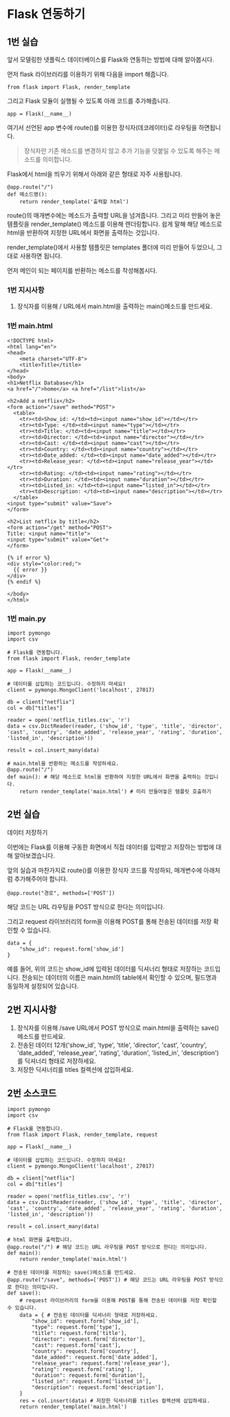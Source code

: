 # Flask 연동하기

## 1번 실습

앞서 모델링한 넷플릭스 데이터베이스를 Flask와 연동하는 방법에 대해 알아봅시다.

먼저 flask 라이브러리를 이용하기 위해 다음을 import 해줍니다.
```
from flask import Flask, render_template
```

그리고 Flask 모듈이 실행될 수 있도록 아래 코드를 추가해줍니다.
```
app = Flask(__name__)
```

여기서 선언된 app 변수에 route()를 이용한 장식자(데코레이터)로 라우팅을 하면됩니다. 
> 장식자란 기존 메소드를 변경하지 않고 추가 기능을 덧붙일 수 있도록 해주는 메소드를 의미합니다.

Flask에서 html을 띄우기 위해서 아래와 같은 형태로 자주 사용됩니다.
```
@app.route("/")
def 메소드명():
    return render_template('출력할 html')
```

route()의 매개변수에는 메소드가 출력할 URL을 넘겨줍니다. 그리고 미리 만들어 놓은 템플릿을 render_template() 메소드를 이용해 렌더링합니다. 쉽게 말해 해당 메소드로 html을 반환하여 지정한 URL에서 화면을 출력하는 것입니다.

render_template()에서 사용할 템플릿은 templates 폴더에 미리 만들어 두었으니, 그대로 사용하면 됩니다.

먼저 메인이 되는 페이지를 반환하는 메소드를 작성해봅시다.

### 1번 지시사항

1. 장식자를 이용해 / URL에서 main.html을 출력하는 main()메소드를 만드세요.

### 1번 main.html

```
<!DOCTYPE html>
<html lang="en">
<head>
    <meta charset="UTF-8">
    <title>Title</title>
</head>
<body>
<h1>Netflix Database</h1>
<a href="/">home</a> <a href="/list">list</a>

<h2>Add a netflix</h2>
<form action="/save" method="POST">
  <table>
    <tr><td>Show_id: </td><td><input name="show_id"></td></tr>
    <tr><td>Type: </td><td><input name="type"></td></tr>
    <tr><td>Title: </td><td><input name="title"></td></tr>
    <tr><td>Director: </td><td><input name="director"></td></tr>
    <tr><td>Cast: </td><td><input name="cast"></td></tr>
    <tr><td>Country: </td><td><input name="country"></td></tr>
    <tr><td>Date_added: </td><td><input name="date_added"></td></tr>
    <tr><td>Release_year: </td><td><input name="release_year"></td></tr>
    <tr><td>Rating: </td><td><input name="rating"></td></tr>
    <tr><td>Duration: </td><td><input name="duration"></td></tr>
    <tr><td>Listed_in: </td><td><input name="listed_in"></td></tr>
    <tr><td>Description: </td><td><input name="description"></td></tr>
  </table>
<input type="submit" value="Save">
</form>

<h2>List netflix by title</h2>
<form action="/get" method="POST">
Title: <input name="title">
<input type="submit" value="Get">
</form>

{% if error %}
<div style="color:red;">
  {{ error }}
</div>
{% endif %}

</body>
</html>
```

### 1번 main.py

```
import pymongo
import csv

# Flask를 연동합니다.
from flask import Flask, render_template

app = Flask(__name__)

# 데이터를 삽입하는 코드입니다. 수정하지 마세요!
client = pymongo.MongoClient('localhost', 27017)

db = client["netflix"]
col = db["titles"]

reader = open('netflix_titles.csv', 'r')
data = csv.DictReader(reader, ('show_id', 'type', 'title', 'director', 'cast', 'country', 'date_added', 'release_year', 'rating', 'duration', 'listed_in', 'description')) 

result = col.insert_many(data)

# main.html을 반환하는 메소드를 작성하세요.
@app.route("/")
def main(): # 해당 메소드로 html을 반환하여 지정한 URL에서 화면을 출력하는 것입니다.
    return render_template('main.html') # 미리 만들어놓은 템플릿 호출하기
```

## 2번 실습

데이터 저장하기

이번에는 Flask를 이용해 구동한 화면에서 직접 데이터를 입력받고 저장하는 방법에 대해 알아보겠습니다.

앞의 실습과 마찬가지로 route()를 이용한 장식자 코드를 작성하되, 매개변수에 아래처럼 추가해주어야 합니다.
```
@app.route("경로", methods=['POST'])
```
해당 코드는 URL 라우팅을 POST 방식으로 한다는 의미입니다.

그리고 request 라이브러리의 form을 이용해 POST를 통해 전송된 데이터를 저장 확인할 수 있습니다.
```
data = {
    "show_id": request.form['show_id']
}
```
예를 들어, 위의 코드는 show_id에 입력된 데이터를 딕셔너리 형태로 저장하는 코드입니다. 전송되는 데이터의 이름은 main.html의 table에서 확인할 수 있으며, 필드명과 동일하게 설정되어 있습니다.

## 2번 지시사항

1. 장식자를 이용해 /save URL에서 POST 방식으로 main.html을 출력하는 save()메소드를 만드세요.
2. 전송된 데이터 12개('show_id', 'type', 'title', 'director', 'cast', 'country', 'date_added', 'release_year', 'rating', 'duration', 'listed_in', 'description')를 딕셔너리 형태로 저장하세요.
3. 저장한 딕셔너리를 titles 컬렉션에 삽입하세요.

## 2번 소스코드

```
import pymongo
import csv

# Flask를 연동합니다.
from flask import Flask, render_template, request

app = Flask(__name__)

# 데이터를 삽입하는 코드입니다. 수정하지 마세요!
client = pymongo.MongoClient('localhost', 27017)

db = client["netflix"]
col = db["titles"]

reader = open('netflix_titles.csv', 'r')
data = csv.DictReader(reader, ('show_id', 'type', 'title', 'director', 'cast', 'country', 'date_added', 'release_year', 'rating', 'duration', 'listed_in', 'description')) 

result = col.insert_many(data)

# html 화면을 출력합니다.
@app.route("/") # 해당 코드는 URL 라우팅을 POST 방식으로 한다는 의미입니다.
def main():
    return render_template('main.html')

# 전송된 데이터를 저장하는 save()메소드를 만드세요.
@app.route("/save", methods=['POST']) # 해당 코드는 URL 라우팅을 POST 방식으로 한다는 의미입니다.
def save():
    # request 라이브러리의 form을 이용해 POST를 통해 전송된 데이터를 저장 확인할 수 있습니다.
    data = { # 전송된 데이터를 딕셔너리 형태로 저장하세요.
        "show_id": request.form['show_id'],
        "type": request.form['type'],
        "title": request.form['title'],
        "director": request.form['director'],
        "cast": request.form['cast'],
        "country": request.form['country'],
        "date_added": request.form['date_added'],
        "release_year": request.form['release_year'],
        "rating": request.form['rating'],
        "duration": request.form['duration'],
        "listed_in": request.form['listed_in'],
        "description": request.form['description'],
    }
    res = col.insert(data) # 저장한 딕셔너리를 titles 컬렉션에 삽입하세요.
    return render_template('main.html')
  ```
